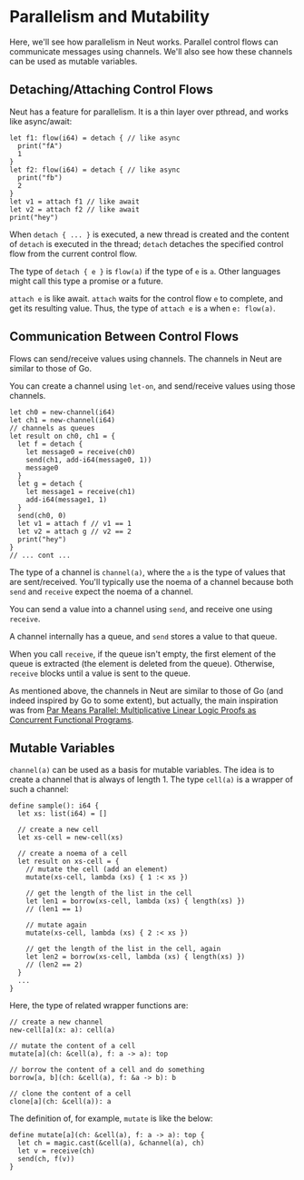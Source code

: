 # Parallelism and Mutability

Here, we'll see how parallelism in Neut works. Parallel control flows can communicate messages using channels. We'll also see how these channels can be used as mutable variables.

## Detaching/Attaching Control Flows

Neut has a feature for parallelism. It is a thin layer over pthread, and works like async/await:

```neut
let f1: flow(i64) = detach { // like async
  print("fA")
  1
}
let f2: flow(i64) = detach { // like async
  print("fb")
  2
}
let v1 = attach f1 // like await
let v2 = attach f2 // like await
print("hey")
```

When `detach { ... }` is executed, a new thread is created and the content of `detach` is executed in the thread; `detach` detaches the specified control flow from the current control flow.

The type of `detach { e }` is `flow(a)` if the type of `e` is `a`. Other languages might call this type a promise or a future.

`attach e` is like await. `attach` waits for the control flow `e` to complete, and get its resulting value. Thus, the type of `attach e` is `a` when `e: flow(a)`.

## Communication Between Control Flows

Flows can send/receive values using channels. The channels in Neut are similar to those of Go.

You can create a channel using `let-on`, and send/receive values using those channels.

```neut
let ch0 = new-channel(i64)
let ch1 = new-channel(i64)
// channels as queues
let result on ch0, ch1 = {
  let f = detach {
    let message0 = receive(ch0)
    send(ch1, add-i64(message0, 1))
    message0
  }
  let g = detach {
    let message1 = receive(ch1)
    add-i64(message1, 1)
  }
  send(ch0, 0)
  let v1 = attach f // v1 == 1
  let v2 = attach g // v2 == 2
  print("hey")
}
// ... cont ...
```

The type of a channel is `channel(a)`, where the `a` is the type of values that are sent/received. You'll typically use the noema of a channel because both `send` and `receive` expect the noema of a channel.

<!-- A channel isn't copied/discarded even if it is used non-linearly; A channel, including its content, is discarded after its `let-on`. -->

You can send a value into a channel using `send`, and receive one using `receive`.

A channel internally has a queue, and `send` stores a value to that queue.

When you call `receive`, if the queue isn't empty, the first element of the queue is extracted (the element is deleted from the queue). Otherwise, `receive` blocks until a value is sent to the queue.

As mentioned above, the channels in Neut are similar to those of Go (and indeed inspired by Go to some extent), but actually, the main inspiration was from [Par Means Parallel: Multiplicative Linear Logic Proofs as Concurrent Functional Programs](https://dl.acm.org/doi/10.1145/3371086).

## Mutable Variables

`channel(a)` can be used as a basis for mutable variables. The idea is to create a channel that is always of length 1. The type `cell(a)` is a wrapper of such a channel:

```neut
define sample(): i64 {
  let xs: list(i64) = []

  // create a new cell
  let xs-cell = new-cell(xs)

  // create a noema of a cell
  let result on xs-cell = {
    // mutate the cell (add an element)
    mutate(xs-cell, lambda (xs) { 1 :< xs })

    // get the length of the list in the cell
    let len1 = borrow(xs-cell, lambda (xs) { length(xs) })
    // (len1 == 1)

    // mutate again
    mutate(xs-cell, lambda (xs) { 2 :< xs })

    // get the length of the list in the cell, again
    let len2 = borrow(xs-cell, lambda (xs) { length(xs) })
    // (len2 == 2)
  }
  ...
}
```

Here, the type of related wrapper functions are:

```neut
// create a new channel
new-cell[a](x: a): cell(a)

// mutate the content of a cell
mutate[a](ch: &cell(a), f: a -> a): top

// borrow the content of a cell and do something
borrow[a, b](ch: &cell(a), f: &a -> b): b

// clone the content of a cell
clone[a](ch: &cell(a)): a
```

The definition of, for example, `mutate` is like the below:

```neut
define mutate[a](ch: &cell(a), f: a -> a): top {
  let ch = magic.cast(&cell(a), &channel(a), ch)
  let v = receive(ch)
  send(ch, f(v))
}
```
